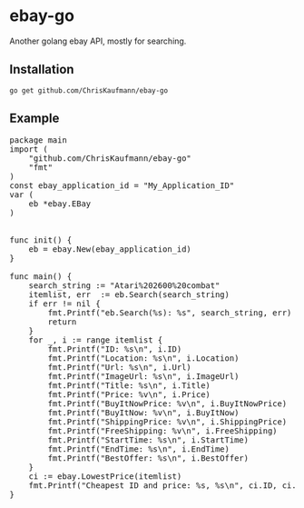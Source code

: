 ebay-go
=======
Another golang ebay API, mostly for searching.

Installation
------------
`go get github.com/ChrisKaufmann/ebay-go`

Example
-------
<pre>
package main
import (
	"github.com/ChrisKaufmann/ebay-go"
	"fmt"
)
const ebay_application_id = "My_Application_ID"
var (
	eb *ebay.EBay
)


func init() {
	eb = ebay.New(ebay_application_id)
}

func main() {
    search_string := "Atari%202600%20combat"
    itemlist, err  := eb.Search(search_string)
    if err != nil {
        fmt.Printf("eb.Search(%s): %s", search_string, err)
        return
    }
    for _, i := range itemlist {
        fmt.Printf("ID: %s\n", i.ID)                        //"322119314985"
        fmt.Printf("Location: %s\n", i.Location)            //"Minneapolis,MN,USA"
        fmt.Printf("Url: %s\n", i.Url)                      //"http://www.ebay.com/itm/3-D-Tic-Tac-Toe-Atari-2600-1980-CARTRIDGE-ONLY-CLEAN-TESTED-/322119314985"
        fmt.Printf("ImageUrl: %s\n", i.ImageUrl)            //"http://thumbs2.ebaystatic.com/m/msVJvxYHgLg8C29GpD6-ZfQ/140.jpg"
        fmt.Printf("Title: %s\n", i.Title)                  //"3-D Tic-Tac-Toe (Atari 2600, 1980) CARTRIDGE ONLY! CLEAN & TESTED! "
        fmt.Printf("Price: %v\n", i.Price)                  //5.95
        fmt.Printf("BuyItNowPrice: %v\n", i.BuyItNowPrice)  //0.00
        fmt.Printf("BuyItNow: %v\n", i.BuyItNow)            //false
        fmt.Printf("ShippingPrice: %v\n", i.ShippingPrice)  //0.0
        fmt.Printf("FreeShipping: %v\n", i.FreeShipping)    //true
        fmt.Printf("StartTime: %s\n", i.StartTime)          //"2016-05-23T20:41:25.000Z"
        fmt.Printf("EndTime: %s\n", i.EndTime)              //"2016-06-22T20:41:25.000Z"
        fmt.Printf("BestOffer: %s\n", i.BestOffer)          //false
    }
    ci := ebay.LowestPrice(itemlist)
    fmt.Printf("Cheapest ID and price: %s, %s\n", ci.ID, ci.Price)
}
</pre>